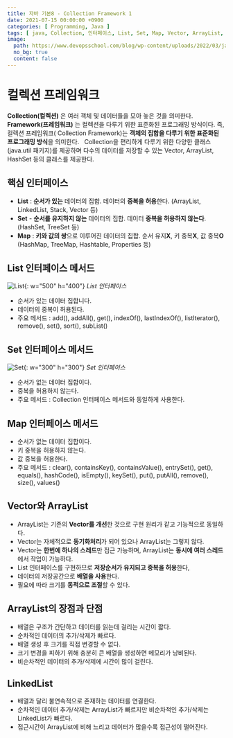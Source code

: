 ```yaml
---
title: 자바 기본8 - Collection Framework 1
date: 2021-07-15 00:00:00 +0900
categories: [ Programming, Java ]
tags: [ java, Collection, 인터페이스, List, Set, Map, Vector, ArrayList, LinkedList ]
image:
  path: https://www.devopsschool.com/blog/wp-content/uploads/2022/03/java_logo_icon_168609.png
  no_bg: true
  content: false
---
```


# 컬렉션 프레임워크

**Collection(컬렉션)** 은 여러 객체 및 데이터들을 모아 놓은 것을 의미한다. **Framework(프레임워크)** 는 컬렉션을 다루기 위한 표준화된 프로그래밍 방식이다. 즉, 컬렉션 프레임워크(
Collection Framework)는 **객체의 집합을 다루기 위한 표준화된 프로그래밍 방식**을 의미한다. &nbsp;
Collection을 편리하게 다루기 위한 다양한 클래스(java.util 패키지)를 제공하며 다수의 데이터를 저장할 수 있는 Vector, ArrayList, HashSet 등의 클래스를 제공한다.

## 핵심 인터페이스

- **List** : **순서가 있는** 데이터의 집합. 데이터의 **중복을 허용**한다. (ArrayList, LinkedList, Stack, Vector 등)
- **Set** - **순서를 유지하지 않는** 데이터의 집합. 데이터 **중복을 허용하지 않는다**. (HashSet, TreeSet 등)
- **Map** : **키와 값의 쌍**으로 이루어진 데이터의 집합. 순서 유지**X**, 키 중복**X**, 값 중복**O** (HashMap, TreeMap, Hashtable, Properties 등)

## List 인터페이스 메서드

![List](https://img1.daumcdn.net/thumb/R1280x0/?scode=mtistory2&fname=https%3A%2F%2Fblog.kakaocdn.net%2Fdn%2Fb1pKNK%2FbtrangM4l74%2FG81hANwSKndVgNsBaUjZK0%2Fimg.png){:
w="500" h="400"}
_List 인터페이스_

- 순서가 있는 데이터 집합니다.
- 데이터의 중복이 허용된다.
- 주요 메서드 : add(), addAll(), get(), indexOf(), lastIndexOf(), listIterator(), remove(), set(), sort(), subList()

## Set 인터페이스 메서드

![Set](https://img1.daumcdn.net/thumb/R1280x0/?scode=mtistory2&fname=https%3A%2F%2Fblog.kakaocdn.net%2Fdn%2F9uBkE%2Fbtrajo56fPC%2FdarLMVbVr0rSFwLYV2PQX0%2Fimg.png){:
w="300" h="300"}
_Set 인터페이스_

- 순서가 없는 데이터 집합이다.
- 중복을 허용하지 않는다.
- 주요 메서드 : Collection 인터페이스 메서드와 동일하게 사용한다.

## Map 인터페이스 메서드

- 순서가 없는 데이터 집합이다.
- 키 중복을 허용하지 않는다.
- 값 중복을 허용한다.
- 주요 메서드 : clear(), containsKey(), containsValue(), entrySet(), get(), equals(), hashCode(), isEmpty(), keySet(), put(),
  putAll(), remove(), size(), values()

## Vector와 ArrayList

- ArrayList는 기존의 **Vector를 개선**한 것으로 구현 원리가 같고 기능적으로 동일하다.
- Vector는 자체적으로 **동기화처리**가 되어 있으나 ArrayList는 그렇지 않다.
- Vector는 **한번에 하나의 스레드**만 접근 가능하며, ArrayList는 **동시에 여러 스레드**에서 작업이 가능하다.
- List 인터페이스를 구현하므로 **저장순서가 유지되고 중복을 허용**한다,
- 데이터의 저장공간으로 **배열을 사용**한다.
- 필요에 따라 크기를 **동적으로 조절**할 수 있다.

## ArrayList의 장점과 단점

- 배열은 구조가 간단하고 데이터를 읽는데 걸리는 시간이 짧다.
- 순차적인 데이터의 추가/삭제가 빠르다.
- 배열 생성 후 크기를 직접 변경할 수 없다.
- 크기 변경을 피하기 위해 충분히 큰 배열을 생성하면 메모리가 낭비된다.
- 비순차적인 데이터의 추가/삭제에 시간이 많이 걸린다.

## LinkedList

- 배열과 달리 불연속적으로 존재하는 데이터를 연결한다.
- 순차적인 데이터 추가/삭제는 ArrayList가 빠르지만 비순차적인 추가/삭제는 LinkedList가 빠르다.
- 접근시간이 ArrayList에 비해 느리고 데이터가 많을수록 접근성이 떨어진다.
